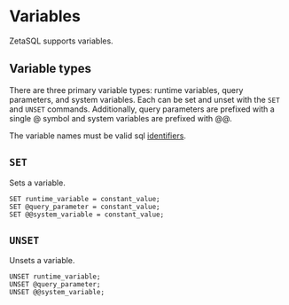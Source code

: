 

# Variables

ZetaSQL supports variables.

## Variable types

There are three primary variable types: runtime variables, query parameters, and
system variables. Each can be set and unset with the `SET` and `UNSET` commands.
Additionally, query parameters are prefixed with a single @ symbol and system
variables are prefixed with @@.

The variable names must be valid sql [identifiers][link-to-sql-identifiers].

## `SET`

Sets a variable.

```
SET runtime_variable = constant_value;
SET @query_parameter = constant_value;
SET @@system_variable = constant_value;
```

## `UNSET`

Unsets a variable.

```
UNSET runtime_variable;
UNSET @query_parameter;
UNSET @@system_variable;
```

<!-- mdlint off(WHITESPACE_LINE_LENGTH) -->

[link-to-sql-identifiers]: https://github.com/google/zetasql/blob/master/docs/lexical.md#identifiers

<!-- mdlint on -->

